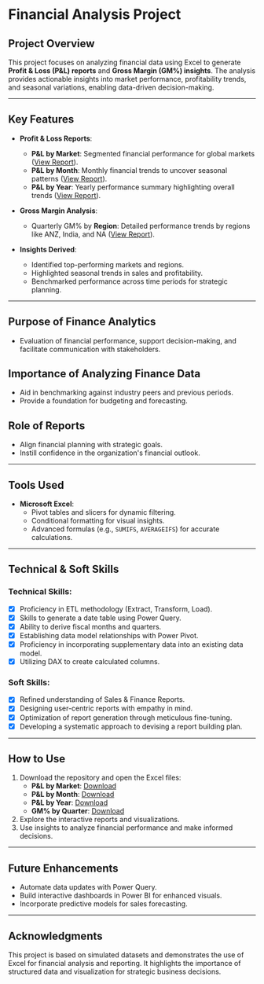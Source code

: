 # Financial Analysis Project

## Project Overview

This project focuses on analyzing financial data using Excel to generate **Profit & Loss (P&L) reports** and **Gross Margin (GM%) insights**. The analysis provides actionable insights into market performance, profitability trends, and seasonal variations, enabling data-driven decision-making.

---

## Key Features

- **Profit & Loss Reports**:
  - **P&L by Market**: Segmented financial performance for global markets ([View Report](./P%20&%20L%20by%20market.pdf)).
  - **P&L by Month**: Monthly financial trends to uncover seasonal patterns ([View Report](./P%20&%20L%20by%20Month.pdf)).
  - **P&L by Year**: Yearly performance summary highlighting overall trends ([View Report](./P%20&%20L%20by%20Year.pdf)).

- **Gross Margin Analysis**:
  - Quarterly GM% by **Region**: Detailed performance trends by regions like ANZ, India, and NA ([View Report](./GM%20%by%20quarter.pdf)).

- **Insights Derived**:
  - Identified top-performing markets and regions.
  - Highlighted seasonal trends in sales and profitability.
  - Benchmarked performance across time periods for strategic planning.

---

## Purpose of Finance Analytics
- Evaluation of financial performance, support decision-making, and facilitate communication with stakeholders.

## Importance of Analyzing Finance Data
- Aid in benchmarking against industry peers and previous periods.
- Provide a foundation for budgeting and forecasting.

## Role of Reports
- Align financial planning with strategic goals.
- Instill confidence in the organization's financial outlook.

---

## Tools Used

- **Microsoft Excel**:
  - Pivot tables and slicers for dynamic filtering.
  - Conditional formatting for visual insights.
  - Advanced formulas (e.g., `SUMIFS`, `AVERAGEIFS`) for accurate calculations.

---

## Technical & Soft Skills

### Technical Skills:
- [x] Proficiency in ETL methodology (Extract, Transform, Load).
- [x] Skills to generate a date table using Power Query.
- [x] Ability to derive fiscal months and quarters.
- [x] Establishing data model relationships with Power Pivot.
- [x] Proficiency in incorporating supplementary data into an existing data model.
- [x] Utilizing DAX to create calculated columns.

### Soft Skills:
- [x] Refined understanding of Sales & Finance Reports.
- [x] Designing user-centric reports with empathy in mind.
- [x] Optimization of report generation through meticulous fine-tuning.
- [x] Developing a systematic approach to devising a report building plan.

---

## How to Use

1. Download the repository and open the Excel files:
   - **P&L by Market**: [Download](./P%20&%20L%20by%20market.pdf)
   - **P&L by Month**: [Download](./P%20&%20L%20by%20Month.pdf)
   - **P&L by Year**: [Download](./P%20&%20L%20by%20Year.pdf)
   - **GM% by Quarter**: [Download](./GM%20%by%20quarter.pdf)
2. Explore the interactive reports and visualizations.
3. Use insights to analyze financial performance and make informed decisions.

---

## Future Enhancements

- Automate data updates with Power Query.
- Build interactive dashboards in Power BI for enhanced visuals.
- Incorporate predictive models for sales forecasting.

---

## Acknowledgments

This project is based on simulated datasets and demonstrates the use of Excel for financial analysis and reporting. It highlights the importance of structured data and visualization for strategic business decisions.
